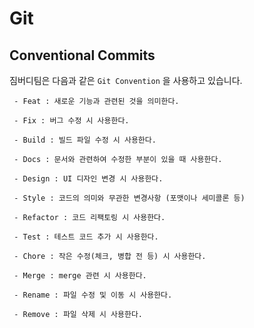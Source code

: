 # Git

## Conventional Commits

짐버디팀은 다음과 같은 `Git Convention` 을 사용하고 있습니다.

```text
 - Feat : 새로운 기능과 관련된 것을 의미한다.

 - Fix : 버그 수정 시 사용한다. 
 
 - Build : 빌드 파일 수정 시 사용한다. 

 - Docs : 문서와 관련하여 수정한 부분이 있을 때 사용한다.

 - Design : UI 디자인 변경 시 사용한다. 
 
 - Style : 코드의 의미와 무관한 변경사항 (포맷이나 세미콜론 등)

 - Refactor : 코드 리팩토링 시 사용한다. 

 - Test : 테스트 코드 추가 시 사용한다. 

 - Chore : 작은 수정(체크, 병합 전 등) 시 사용한다. 

 - Merge : merge 관련 시 사용한다. 
 
 - Rename : 파일 수정 및 이동 시 사용한다. 

 - Remove : 파일 삭제 시 사용한다. 
```